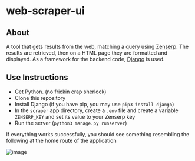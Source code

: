 # web-scraper-ui

## About
A tool that gets results from the web, matching a query using [Zenserp](https://zenserp.com/).
The results are retrieved, then on a HTML page they are formatted and displayed.
As a framework for the backend code, [Django](https://www.djangoproject.com/) is used.

## Use Instructions
+ Get Python. (no frickin crap sherlock)
+ Clone this repository
+ Install Django (if you have pip, you may use `pip3 install django`)
+ In the `scraper` app directory, create a `.env` file and create a variable `ZENSERP_KEY` and set its value to your Zenserp key
+ Run the server (`python3 manage.py runserver`)

If everything works successfully, you should see something resembling the following at the home route of the application


![image](https://user-images.githubusercontent.com/97091148/187571096-2beeb106-081b-40be-a38a-e774d9485d1e.png)
